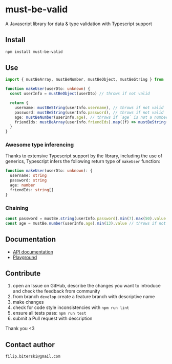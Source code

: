 # must-be-valid

A Javascript library for data & type validation with Typescript support

## Install

```sh
npm install must-be-valid
```

## Use

```ts
import { mustBeArray, mustBeNumber, mustBeObject, mustBeString } from 'must-be-valid'

function makeUser(userDto: unknown) {
  const userInfo = mustBeObject(userDto) // throws if not valid

  return {
    username: mustBeString(userInfo.username), // throws if not valid
    password: mustBeString(userInfo.password), // throws if not valid
    age: mustBeNumber(userInfo.age), // throws if `age` is not a number
    friendIds: mustBeArray(userInfo.friendIds).map((f) => mustBeString(f)), // throws if not valid
  }
}
```

### Awesome type inferencing

Thanks to extensive Typescript support by the library, including the use of generics, Typescript infers the following return type of `makeUser` function:

```ts
function makeUser(userDto: unknown): {
  username: string
  password: string
  age: number
  friendIds: string[]
}
```

### Chaining

```js
const password = mustBe.string(userInfo.password).min(7).max(50).value // throws if not valid
const age = mustBe.number(userInfo.age).min(13).value // throws if not valid
```

## Documentation

- [API documentation](API.md)
- [Playground](https://codesandbox.io/s/must-be-valid-example-sycyz8)

## Contribute

1. open an Issue on GitHub, describe the changes you want to introduce and check the feedback from community
1. from branch `develop` create a feature branch with descriptive name
1. make changes
1. check for code style inconsistencies with `npm run lint`
1. ensure all tests pass: `npm run test`
1. submit a Pull request with description

Thank you <3

## Contact author

`filip.biterski@gmail.com`
